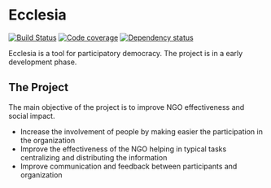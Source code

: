 Ecclesia
===============================

[![Build Status](https://travis-ci.org/earelin/ecclesia.svg)](https://travis-ci.org/earelin/ecclesia)
[![Code coverage](https://codecov.io/github/earelin/ecclesia/coverage.svg)](https://codecov.io/github/earelin/ecclesia)
[![Dependency status](https://www.versioneye.com/user/projects/57207ef9fcd19a00415b297c/badge.svg)](https://www.versioneye.com/user/projects/57207ef9fcd19a00415b297c)

Ecclesia is a tool for participatory democracy. 
The project is in a early development phase.

## The Project

The main objective of the project is to improve NGO effectiveness and social impact.

- Increase the involvement of people by making easier the participation in the organization
- Improve the effectiveness of the NGO helping in typical tasks centralizing and distributing the information
- Improve communication and feedback between participants and organization
